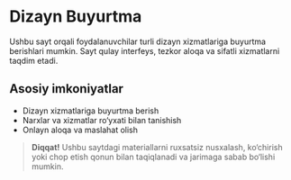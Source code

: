 # Dizayn Buyurtma

Ushbu sayt orqali foydalanuvchilar turli dizayn xizmatlariga buyurtma berishlari mumkin. Sayt qulay interfeys, tezkor aloqa va sifatli xizmatlarni taqdim etadi.

## Asosiy imkoniyatlar

- Dizayn xizmatlariga buyurtma berish
- Narxlar va xizmatlar ro‘yxati bilan tanishish
- Onlayn aloqa va maslahat olish

> **Diqqat!** Ushbu saytdagi materiallarni ruxsatsiz nusxalash, ko‘chirish yoki chop etish qonun bilan taqiqlanadi va jarimaga sabab bo‘lishi mumkin.
